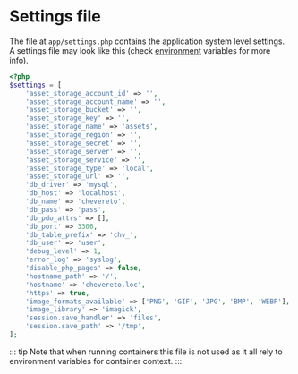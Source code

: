 # Settings file

The file at `app/settings.php` contains the application system level settings. A settings file may look like this (check [environment](environment.md) variables for more info).

```php
<?php
$settings = [
    'asset_storage_account_id' => '',
    'asset_storage_account_name' => '',
    'asset_storage_bucket' => '',
    'asset_storage_key' => '',
    'asset_storage_name' => 'assets',
    'asset_storage_region' => '',
    'asset_storage_secret' => '',
    'asset_storage_server' => '',
    'asset_storage_service' => '',
    'asset_storage_type' => 'local',
    'asset_storage_url' => '',
    'db_driver' => 'mysql',
    'db_host' => 'localhost',
    'db_name' => 'chevereto',
    'db_pass' => 'pass',
    'db_pdo_attrs' => [],
    'db_port' => 3306,
    'db_table_prefix' => 'chv_',
    'db_user' => 'user',
    'debug_level' => 1,
    'error_log' => 'syslog',
    'disable_php_pages' => false,
    'hostname_path' => '/',
    'hostname' => 'chevereto.loc',
    'https' => true,
    'image_formats_available' => ['PNG', 'GIF', 'JPG', 'BMP', 'WEBP'],
    'image_library' => 'imagick',
    'session.save_handler' => 'files',
    'session.save_path' => '/tmp',
];
```

::: tip
Note that when running containers this file is not used as it all rely to environment variables for container context.
:::
